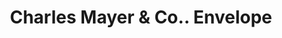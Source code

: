 ---
doi: 10.7916/D8KH2098
date_other: '1800'
date_other_textual: 1800-1899
form: printed ephemera
genre:
- Envelopes
name:
- Charles Mayer & Co.
object_in_context_url: https://biggert.cul.columbia.edu/items/view/ave_biggert_00287
subject_hierarchical_geographic:
- Indianapolis, Indiana, United States
subject_name:
- Charles Mayer & Co.
title: Charles Mayer & Co.. Envelope
sort_title: Charles Mayer & Co.. Envelope
call_number: ave_biggert_00287
coordinates:
- 39.791,-86.148
pid: ave_biggert_00287
identifiers: ave_biggert_00287
thumbnail: https://derivativo-3.library.columbia.edu/iiif/2/ldpd:344216/full/!256,256/0/native.jpg
permalink: "/biggert/ave_biggert_00287/"
layout: iiif-image-page
---